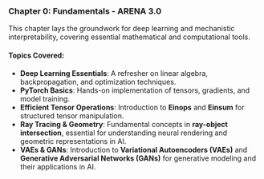 ### **Chapter 0: Fundamentals - ARENA 3.0**
This chapter lays the groundwork for deep learning and mechanistic interpretability, covering essential mathematical and computational tools.

#### **Topics Covered:**
- **Deep Learning Essentials**: A refresher on linear algebra, backpropagation, and optimization techniques.
- **PyTorch Basics**: Hands-on implementation of tensors, gradients, and model training.
- **Efficient Tensor Operations**: Introduction to **Einops** and **Einsum** for structured tensor manipulation.
- **Ray Tracing & Geometry**: Fundamental concepts in **ray-object intersection**, essential for understanding neural rendering and geometric representations in AI.
- **VAEs & GANs**: Introduction to **Variational Autoencoders (VAEs)** and **Generative Adversarial Networks (GANs)** for generative modeling and their applications in AI.

